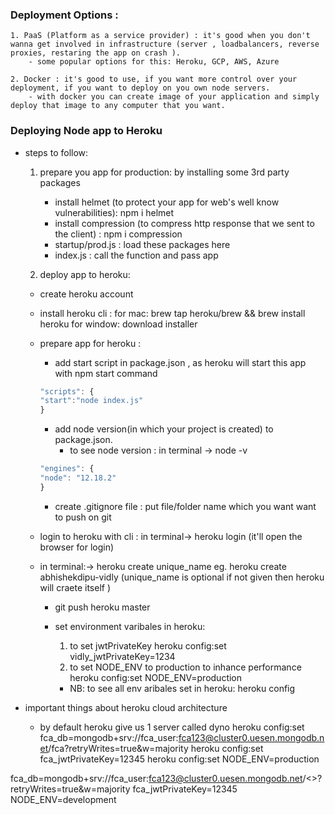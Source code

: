 ### Deployment Options :

    1. PaaS (Platform as a service provider) : it's good when you don't wanna get involved in infrastructure (server , loadbalancers, reverse proxies, restaring the app on crash ).
        - some popular options for this: Heroku, GCP, AWS, Azure

    2. Docker : it's good to use, if you want more control over your deployment, if you want to deploy on you own node servers.
        - with docker you can create image of your application and simply deploy that image to any computer that you want.

### Deploying Node app to Heroku

- steps to follow:

  1. prepare you app for production: by installing some 3rd party packages

     - install helmet (to protect your app for web's well know vulnerabilities): npm i helmet
     - install compression (to compress http response that we sent to the client) : npm i compression
     - startup/prod.js : load these packages here
     - index.js : call the function and pass app

  2. deploy app to heroku:

  - create heroku account

  - install heroku cli :
    for mac: brew tap heroku/brew && brew install heroku
    for window: download installer

  - prepare app for heroku :

    - add start script in package.json , as heroku will start this app with npm start command

    ```js
    "scripts": {
    "start":"node index.js"
    }
    ```

    - add node version(in which your project is created) to package.json.
      - to see node version : in terminal -> node -v

    ```js
    "engines": {
    "node": "12.18.2"
    }
    ```

    - create .gitignore file : put file/folder name which you want want to push on git

  - login to heroku with cli : in terminal-> heroku login
    (it'll open the browser for login)

  - in terminal:-> heroku create unique_name eg.
    heroku create abhishekdipu-vidly
    (unique_name is optional if not given then heroku will craete itself )

    - git push heroku master

    - set environment varibales in heroku:

      1. to set jwtPrivateKey
         heroku config:set vidly_jwtPrivateKey=1234
      2. to set NODE_ENV to production to inhance performance
         heroku config:set NODE_ENV=production

      - NB: to see all env aribales set in heroku:
        heroku config

- important things about heroku cloud architecture
  - by default heroku give us 1 server called dyno
heroku config:set fca_db=mongodb+srv://fca_user:fca123@cluster0.uesen.mongodb.net/fca?retryWrites=true&w=majority
heroku config:set fca_jwtPrivateKey=12345
heroku config:set NODE_ENV=production

fca_db=mongodb+srv://fca_user:fca123@cluster0.uesen.mongodb.net/<>?retryWrites=true&w=majority
fca_jwtPrivateKey=12345
NODE_ENV=development
